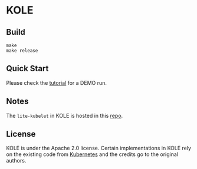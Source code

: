 # KOLE


## Build

```
make
make release 
```

## Quick Start

Please check the [tutorial](./docs/tutorial.md) for a DEMO run.

## Notes
The `lite-kubelet` in KOLE is hosted in this [repo](https://github.com/openyurtio/lite-kubelet).

## License
KOLE is under the Apache 2.0 license. Certain implementations in KOLE rely on the existing code 
from [Kubernetes](https://github.com/kubernetes/kubernetes) and the credits go to the 
original authors.
